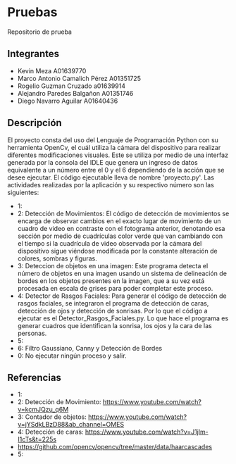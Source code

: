 # Pruebas
Repositorio de prueba
## Integrantes
- Kevin Meza A01639770
- Marco Antonio Camalich Pérez A01351725
- Rogelio Guzman Cruzado a01639914
- Alejandro Paredes Balgañon A01351746
- Diego Navarro Aguilar A01640436
## Descripción
El proyecto consta del uso del Lenguaje de Programación Python con su herramienta OpenCv, el cuál utiliza la cámara del dispositivo para realizar diferentes modificaciones visuales. Este se utiliza por medio de una interfaz generada por la consola del IDLE que genera un ingreso de datos equivalente a un número entre el 0 y el 6 dependiendo de la acción que se desee ejecutar. El código ejecutable lleva de nombre 'proyecto.py'. Las actividades realizadas por la aplicación y su respectivo número son las siguientes:
- 1:
- 2: Detección de Movimientos: El código de detección de movimientos se encarga de observar cambios en el exacto lugar de movimiento de un cuadro de video en contraste con el fotograma anterior, denotando esa sección por medio de cuadrículas color verde que van cambiando con el tiempo si la cuadrícula de video observada por la cámara del dispositivo sigue viéndose modificada por la constante alteración de colores, sombras y figuras.
- 3: Deteccion de objetos en una imagen: Este programa detecta el número de objetos en una imagen usando un sistema de delineación de bordes en los objetos presentes en la imagen, que a su vez está procesada en escala de grises para poder completar este proceso.
- 4: Detector de Rasgos Faciales: Para generar el código de detección de rasgos faciales, se integraron el programa de detección de caras, detección de ojos y detección de sonrisas. Por lo que el código a ejecutar es el Detector_Rasgos_Faciales.py. Lo que hace el programa es generar cuadros que identifican la sonrisa, los ojos y la cara de las personas.
- 5: 
- 6: Filtro Gaussiano, Canny y Detección de Bordes
- 0: No ejecutar ningún proceso y salir.
## Referencias
- 1: 
- 2: Detección de Movimiento: https://www.youtube.com/watch?v=kcmJQzu_q6M
- 3: Contador de objetos: https://www.youtube.com/watch?v=jYSdkLBzD88&ab_channel=OMES
- 4: Detección de caras: https://www.youtube.com/watch?v=J1jlm-I1cTs&t=225s
- https://github.com/opencv/opencv/tree/master/data/haarcascades
- 5: 
